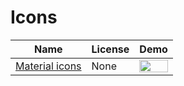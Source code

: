
Icons
=======
Name | License | Demo
--- | --- | ---
[Material icons](httpshttps://design.google.com/icons/) | None | <img src="https://design.google.com/icons/static/images/tile-iconfont.svg" width="100%">
